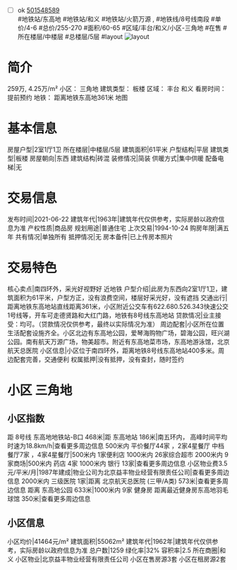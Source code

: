 - [ ] ok [501548589](https://bj.5i5j.com/ershoufang/501548589.html)  
 #地铁站/东高地 #地铁站/和义 #地铁站/火箭万源 ,  #地铁线/8号线南段
#单价/4-6 #总价/255-270 #面积/60-65   #区域/丰台/和义/小区-三角地 #在售 #所在楼层/中楼层 #总楼层/5层 #layout 
![layout](http://image2a.5i5j.com/bdir/layout/7ad119a81272430f9aa7a57650f6dc3d.jpg_P5.jpg) 
# 简介 
 259万,  4.25万/m² 
小区： 三角地
建筑类型： 板楼
区域： 丰台 和义
看房时间： 提前预约
地铁： 距离地铁东高地361米 地图
# 基本信息 
 房屋户型|2室1厅1卫
所在楼层|中楼层/5层
建筑面积|61平米
户型结构|平层
建筑类型|板楼
房屋朝向|东西
建筑结构|砖混
装修情况|简装
供暖方式|集中供暖
配备电梯|无
# 交易信息 
 发布时间|2021-06-22
建筑年代|1963年|建筑年代仅供参考，实际房龄以政府信息为准
产权性质|商品房
规划用途|普通住宅
上次交易|1994-10-24
购房年限|满五年
共有情况|单独所有
抵押情况|无
房本备件|已上传房本照片
# 交易特色 
 核心卖点|南四环外，采光好视野好 近地铁
户型介绍|此房为东西向2室1厅1卫，建筑面积为61平米，户型方正，没有浪费空间，楼层好采光好，没有遮挡
交通出行|距离地铁东高地站直线距离361米，小区附近公交车有622.680.526.343快速公交1号线等，开车可走德贤路和大红门路，地铁有8号线东高地站
贷款情况|业主接受：均可。（贷款情况仅供参考，最终以实际情况为准）
周边配套|小区所在位置生活配套设施齐全。小区北边有东高地公园，爱琴海购物广场，碧海公园，旺兴湖公园。南有航天万源广场，物美超市。附近有东高地菜市场，东高地游泳馆，北京航天总医院
小区信息|小区位于南四环外，距离地铁8号线东高地站400多米。周边配套完善，交通便利
权属抵押|没有抵押，没有查封，随时签约
# 小区 三角地
## 小区指数 
 距 8号线 东高地地铁站-B口 468米|距 东高地站 186米|南五环内， 高峰时间平均时速为18.8km/h|查看更多周边信息
500米内 平价餐厅44家 ，2家4星餐厅
中档餐厅7家 ，4家4星餐厅|500米内 1家便利店
1000米内 26家综合超市
2000米内 9家商场|500米内 药店 4家
1000米内 银行 13家|查看更多周边信息
小区物业费3.5元/平米/月|1987年建成|物业公司为北京益丰物业经营有限责任公司|查看更多周边信息
2000米内 三级医院 1家|距离 北京航天总医院 (三甲/A类) 573米|查看更多周边信息
距离 东高地公园 633米|1000米内 9家 健身房
距离最近健身房东高地羽毛球馆 350米|查看更多周边信息
## 小区信息 
 小区均价|41464元/m²
建筑面积|55062m²
建筑年代|1962年|建筑年代仅供参考，实际房龄以政府信息为准
总户数|1259
绿化率|32%
容积率|2.5
所在商圈|和义
小区物业|北京益丰物业经营有限责任公司
小区在售房源3套
小区在租房源2套
